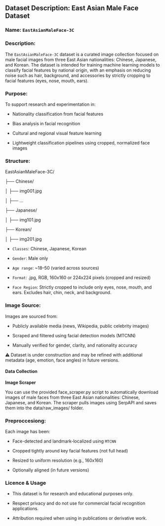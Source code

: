 ## **Dataset Description: East Asian Male Face Dataset**

### **Name**: `EastAsianMaleFace-3C`

### **Description**:

The `EastAsianMaleFace-3C` dataset is a curated image collection focused on male facial images from three East Asian nationalities: Chinese, Japanese, and Korean. The dataset is intended for training machine learning models to classify facial features by national origin, with an emphasis on reducing noise such as hair, background, and accessories by strictly cropping to facial features (eyes, nose, mouth, ears).

### **Purpose**:

To support research and experimentation in:

* Nationality classification from facial features

* Bias analysis in facial recognition

* Cultural and regional visual feature learning

* Lightweight classification pipelines using cropped, normalized face images

### **Structure**:

EastAsianMaleFace-3C/

├── Chinese/

│   ├── img001.jpg

│   ├── ...

├── Japanese/

│   ├── img101.jpg

├── Korean/

│   ├── img201.jpg

* `Classes`: Chinese, Japanese, Korean

* `Gender`: Male only

* `Age range`: ~18–50 (varied across sources)

* `Format`: .jpg, RGB, 160x160 or 224x224 pixels (cropped and resized)

* `Face Region`: Strictly cropped to include only eyes, nose, mouth, and ears. Excludes hair, chin, neck, and background.

### **Image Source**:

Images are sourced from:

* Publicly available media (news, Wikipedia, public celebrity images)

* Scraped and filtered using facial detection models (MTCNN)

* Manually verified for gender, clarity, and nationality accuracy

⚠️ Dataset is under construction and may be refined with additional metadata (age, emotion, face angles) in future versions.

#### **Data Collection**

**Image Scraper**

You can use the provided face_scraper.py script to automatically download images of male faces from three East Asian nationalities: Chinese, Japanese, and Korean. The scraper pulls images using SerpAPI and saves them into the data/raw_images/ folder.

### **Preproccesiong**:

Each image has been:

* Face-detected and landmark-localized using `MTCNN`

* Cropped tightly around key facial features (not full head)

* Resized to uniform resolution (e.g., 160x160)

* Optionally aligned (in future versions)

### Licence & Usage

* This dataset is for research and educational purposes only.

* Respect privacy and do not use for commercial facial recognition applications.

* Attribution required when using in publications or derivative work.
